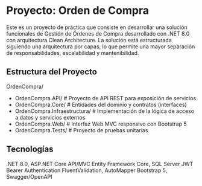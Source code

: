 # Proyecto: Orden de Compra

Este es un proyecto de práctica que consiste en desarrollar una solución funcionales de Gestión de Órdenes de Compra desarrollado con .NET 8.0 con arquitectura Clean Architecture.
La solución está estructurada siguiendo una arquitectura por capas, lo que permite una mayor separación de responsabilidades, escalabilidad y mantenibilidad.

## Estructura del Proyecto
OrdenCompra/
 - OrdenCompra.API/ # Proyecto de API REST para exposición de servicios
 - OrdenCompra.Core/ # Entidades del dominio y contratos (interfaces)
 - OrdenCompra.Infraestructura/ # Implementación de la lógica de acceso a datos y servicios externos
 - OrdenCompra.Web/ # Interfaz Web MVC responsivo con Bootstrap 5
 - OrdenCompra.Tests/ # Proyecto de pruebas unitarias

## Tecnologías
.NET 8.0, ASP.NET Core API/MVC
Entity Framework Core, SQL Server
JWT Bearer Authentication
FluentValidation, AutoMapper
Bootstrap 5, Swagger/OpenAPI
